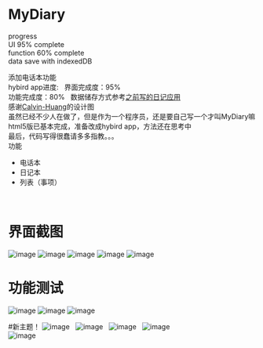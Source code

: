 # MyDiary
progress  
UI 95% complete  
function 60% complete  
data save with indexedDB  

添加电话本功能  
hybird app进度:  
界面完成度：95%  
功能完成度：80%  
数据储存方式参考[之前写的日记应用](https://github.com/ssshooter/DAnote)  
感谢[Calvin-Huang](https://github.com/Calvin-Huang/MyDiary)的设计图  
虽然已经不少人在做了，但是作为一个程序员，还是要自己写一个才叫MyDiary嘛  
html5版已基本完成，准备改成hybird app，方法还在思考中  
最后，代码写得很蠢请多多指教。。。  
功能  
* 电话本 
* 日记本
* 列表（事项）  

    
# 界面截图
![image](https://github.com/ssshooter/MyDiary/blob/master/Screenshots/02.png)
![image](https://github.com/ssshooter/MyDiary/blob/master/Screenshots/03.png)
![image](https://github.com/ssshooter/MyDiary/blob/master/Screenshots/04.png)
![image](https://github.com/ssshooter/MyDiary/blob/master/Screenshots/08.png)
![image](https://github.com/ssshooter/MyDiary/blob/master/Screenshots/09.png)

# 功能测试
![image](https://github.com/ssshooter/MyDiary/blob/master/Screenshots/05.png)
![image](https://github.com/ssshooter/MyDiary/blob/master/Screenshots/07.png)
![image](https://github.com/ssshooter/MyDiary/blob/master/Screenshots/10.png)  

#新主题！
![image](https://github.com/ssshooter/MyDiary/blob/master/Screenshots/11.png)  
![image](https://github.com/ssshooter/MyDiary/blob/master/Screenshots/12.png)  
![image](https://github.com/ssshooter/MyDiary/blob/master/Screenshots/13.png)  
![image](https://github.com/ssshooter/MyDiary/blob/master/Screenshots/14.png)  
![image](https://github.com/ssshooter/MyDiary/blob/master/Screenshots/15.png)
